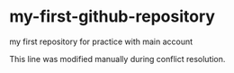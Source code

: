# my-first-github-repository

my first repository for practice with main account

This line was modified manually during conflict resolution.
